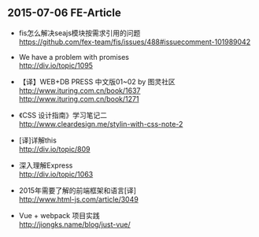 ##  2015-07-06 FE-Article

*  fis怎么解决seajs模块按需求引用的问题  
https://github.com/fex-team/fis/issues/488#issuecomment-101989042

*  We have a problem with promises  
http://div.io/topic/1095

*  【译】WEB+DB PRESS 中文版01~02 by 图灵社区  
http://www.ituring.com.cn/book/1637  
http://www.ituring.com.cn/book/1271

*  《CSS 设计指南》学习笔记二  
http://www.cleardesign.me/stylin-with-css-note-2

*  [译]详解this  
http://div.io/topic/809

*  深入理解Express  
http://div.io/topic/1063

*  2015年需要了解的前端框架和语言[译]  
http://www.html-js.com/article/3049

*  Vue + webpack 项目实践  
http://jiongks.name/blog/just-vue/
